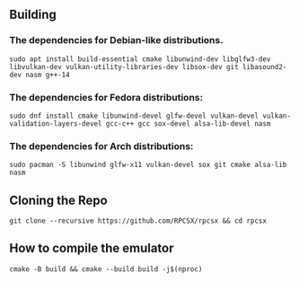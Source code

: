 ## Building


### The dependencies for Debian-like distributions.
```   
sudo apt install build-essential cmake libunwind-dev libglfw3-dev libvulkan-dev vulkan-utility-libraries-dev libsox-dev git libasound2-dev nasm g++-14
```

### The dependencies for Fedora distributions:

```
sudo dnf install cmake libunwind-devel glfw-devel vulkan-devel vulkan-validation-layers-devel gcc-c++ gcc sox-devel alsa-lib-devel nasm
```

### The dependencies for Arch distributions:

```
sudo pacman -S libunwind glfw-x11 vulkan-devel sox git cmake alsa-lib nasm
```

## Cloning the Repo

```
git clone --recursive https://github.com/RPCSX/rpcsx && cd rpcsx
```
## How to compile the emulator
   
```
cmake -B build && cmake --build build -j$(nproc)
```
